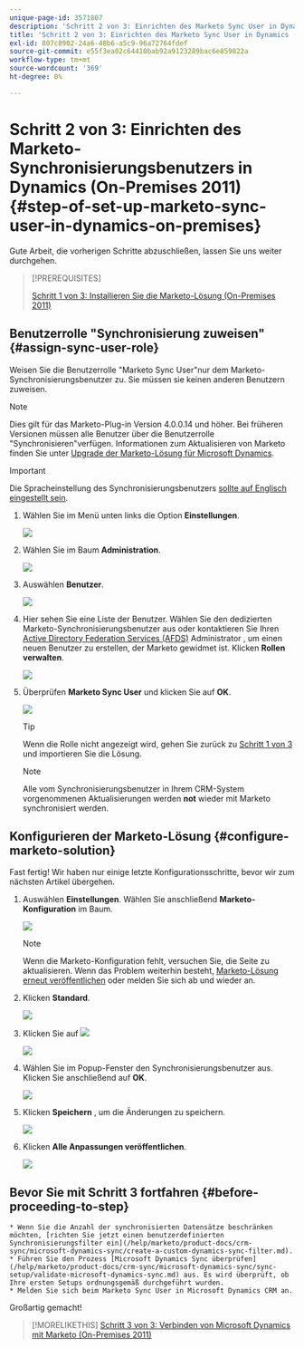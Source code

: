 ```yaml
---
unique-page-id: 3571807
description: 'Schritt 2 von 3: Einrichten des Marketo Sync User in Dynamics (On-Premises 2011) - Marketo Docs - Produktdokumentation'
title: 'Schritt 2 von 3: Einrichten des Marketo Sync User in Dynamics (On-Premises 2011)'
exl-id: 807c8902-24a6-48b6-a5c9-96a72764fdef
source-git-commit: e55f3ea02c64410bab92a9123289bac6e859022a
workflow-type: tm+mt
source-wordcount: '369'
ht-degree: 0%

---
```


# Schritt 2 von 3: Einrichten des Marketo-Synchronisierungsbenutzers in Dynamics (On-Premises 2011) {#step-of-set-up-marketo-sync-user-in-dynamics-on-premises}

Gute Arbeit, die vorherigen Schritte abzuschließen, lassen Sie uns weiter durchgehen.

>[!PREREQUISITES]
>
>[Schritt 1 von 3: Installieren Sie die Marketo-Lösung (On-Premises 2011)](/help/marketo/product-docs/crm-sync/microsoft-dynamics-sync/sync-setup/connecting-to-legacy-versions/step-1-of-3-install-2011.md)

## Benutzerrolle &quot;Synchronisierung zuweisen&quot; {#assign-sync-user-role}

Weisen Sie die Benutzerrolle &quot;Marketo Sync User&quot;nur dem Marketo-Synchronisierungsbenutzer zu. Sie müssen sie keinen anderen Benutzern zuweisen.

>[!NOTE]
>
>Dies gilt für das Marketo-Plug-in Version 4.0.0.14 und höher. Bei früheren Versionen müssen alle Benutzer über die Benutzerrolle &quot;Synchronisieren&quot;verfügen. Informationen zum Aktualisieren von Marketo finden Sie unter [Upgrade der Marketo-Lösung für Microsoft Dynamics](/help/marketo/product-docs/crm-sync/microsoft-dynamics-sync/sync-setup/update-the-marketo-solution-for-microsoft-dynamics.md).

>[!IMPORTANT]
>
>Die Spracheinstellung des Synchronisierungsbenutzers [sollte auf Englisch eingestellt sein](https://portal.dynamics365support.com/knowledgebase/article/KA-01201/en-us).

1. Wählen Sie im Menü unten links die Option **Einstellungen**.

   ![](assets/image2015-4-2-14-3a2-3a40.png)

1. Wählen Sie im Baum **Administration**.

   ![](assets/image2015-4-2-14-3a3-3a30.png)

1. Auswählen **Benutzer**.

   ![](assets/image2015-4-2-14-3a4-3a37.png)

1. Hier sehen Sie eine Liste der Benutzer. Wählen Sie den dedizierten Marketo-Synchronisierungsbenutzer aus oder kontaktieren Sie Ihren [Active Directory Federation Services (AFDS)](https://msdn.microsoft.com/en-us/library/bb897402.aspx) Administrator , um einen neuen Benutzer zu erstellen, der Marketo gewidmet ist. Klicken **Rollen verwalten**.

   ![](assets/image2015-4-2-14-3a11-3a7.png)

1. Überprüfen **Marketo Sync User** und klicken Sie auf **OK**.

   ![](assets/image2015-4-2-14-3a15-3a0.png)

   >[!TIP]
   >
   >Wenn die Rolle nicht angezeigt wird, gehen Sie zurück zu [Schritt 1 von 3](/help/marketo/product-docs/crm-sync/microsoft-dynamics-sync/sync-setup/connecting-to-legacy-versions/step-1-of-3-install-2011.md) und importieren Sie die Lösung.

   >[!NOTE]
   Alle vom Synchronisierungsbenutzer in Ihrem CRM-System vorgenommenen Aktualisierungen werden **not** wieder mit Marketo synchronisiert werden.

## Konfigurieren der Marketo-Lösung {#configure-marketo-solution}

Fast fertig! Wir haben nur einige letzte Konfigurationsschritte, bevor wir zum nächsten Artikel übergehen.

1. Auswählen **Einstellungen**. Wählen Sie anschließend **Marketo-Konfiguration** im Baum.

   ![](assets/image2015-4-2-14-3a20-3a51.png)

   >[!NOTE]
   Wenn die Marketo-Konfiguration fehlt, versuchen Sie, die Seite zu aktualisieren. Wenn das Problem weiterhin besteht, [Marketo-Lösung erneut veröffentlichen](/help/marketo/product-docs/crm-sync/microsoft-dynamics-sync/sync-setup/connecting-to-legacy-versions/step-1-of-3-install-2011.md) oder melden Sie sich ab und wieder an.

1. Klicken **Standard**.

   ![](assets/image2015-4-2-14-3a27-3a30.png)

1. Klicken Sie auf ![](assets/image2015-4-2-14-3a29-3a1.png)

   ![](assets/image2015-4-2-14-3a28-3a40.png)

1. Wählen Sie im Popup-Fenster den Synchronisierungsbenutzer aus. Klicken Sie anschließend auf **OK**.

   ![](assets/image2015-4-2-14-3a32-3a43.png)

1. Klicken **Speichern** , um die Änderungen zu speichern.

   ![](assets/image2015-4-2-14-3a34-3a15.png)

1. Klicken **Alle Anpassungen veröffentlichen**.

   ![](assets/publish-all-customizations1.png)

## Bevor Sie mit Schritt 3 fortfahren {#before-proceeding-to-step}

    * Wenn Sie die Anzahl der synchronisierten Datensätze beschränken möchten, [richten Sie jetzt einen benutzerdefinierten Synchronisierungsfilter ein](/help/marketo/product-docs/crm-sync/microsoft-dynamics-sync/create-a-custom-dynamics-sync-filter.md).
    * Führen Sie den Prozess [Microsoft Dynamics Sync überprüfen](/help/marketo/product-docs/crm-sync/microsoft-dynamics-sync/sync-setup/validate-microsoft-dynamics-sync.md) aus. Es wird überprüft, ob Ihre ersten Setups ordnungsgemäß durchgeführt wurden.
    * Melden Sie sich beim Marketo Sync User in Microsoft Dynamics CRM an.

Großartig gemacht!

>[!MORELIKETHIS]
[Schritt 3 von 3: Verbinden von Microsoft Dynamics mit Marketo (On-Premises 2011)](/help/marketo/product-docs/crm-sync/microsoft-dynamics-sync/sync-setup/connecting-to-legacy-versions/step-3-of-3-connect.md)
